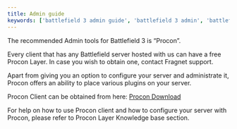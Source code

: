 ```yaml
---
title: Admin guide
keywords: ['battlefield 3 admin guide', 'battlefield 3 admin', 'battlefield 3 server admin', 'battlefield 3 server admin guide', 'bf3 admin', 'bf3 admin guide', 'bf3 server admin', 'bf3 server admin guide']
---
```


The recommended Admin tools for Battlefield 3 is “Procon”.

Every client that has any Battlefield server hosted with us can have a free Procon Layer. In case you wish to obtain one, contact Fragnet support.

Apart from giving you an option to configure your server and administrate it, Procon offers an ability to place various plugins on your server.

Procon Client can be obtained from here: [Procon Download](https://myrcon.net/files/file/29-procon-client/)

For help on how to use Procon client and how to configure your server with Procon, please refer to Procon Layer Knowledge base section.